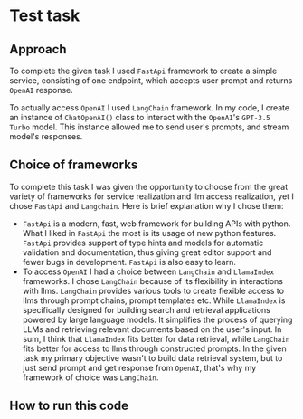 # Test task
## Approach
To complete the given task I used `FastApi` framework to create a simple service, consisting 
of one endpoint, which accepts user prompt and returns `OpenAI` response.

To actually access `OpenAI` I used `LangChain` framework. In my code, I create an instance of 
`ChatOpenAI()` class to interact with the `OpenAI`'s `GPT-3.5 Turbo` model. This instance allowed 
me to send user's prompts, and stream model's responses.

## Choice of frameworks
To complete this task I was given the opportunity to choose from the great variety of frameworks for
service realization and llm access realization, yet I chose `FastApi` and `Langchain`. Here is brief
explanation why I chose them:
* `FastApi` is a modern, fast, web framework for building APIs with python. What I liked in `FastApi` the 
most is its usage of new python features. `FastApi` provides support of type hints and models for automatic 
validation and documentation, thus giving great editor support and fewer bugs in development. `FastApi` is
also easy to learn.
* To access `OpenAI` I had a choice between `LangChain` and `LlamaIndex` frameworks. I chose `LangChain`
because of its flexibility in interactions with llms. `LangChain` provides various tools to create
flexible access to llms through prompt chains, prompt templates etc. While `LlamaIndex`  is specifically 
designed for building search and retrieval applications powered by large language models. It simplifies 
the process of querying LLMs and retrieving relevant documents based on the user's input. In sum, I think
that `LlamaIndex` fits better for data retrieval, while `LangChain` fits better for access to llms through
constructed prompts. In the given task my primary objective wasn't to build data retrieval system, but
to just send prompt and get response from `OpenAI`, that's why my framework of choice was `LangChain`.

## How to run this code